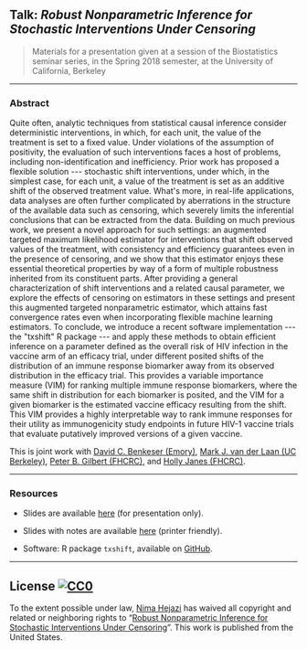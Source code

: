 ## Talk: _Robust Nonparametric Inference for Stochastic Interventions Under Censoring_

> Materials for a presentation given at a session of the Biostatistics seminar
> series, in the Spring 2018 semester, at the University of California, Berkeley

---

### Abstract

Quite often, analytic techniques from statistical causal inference consider
deterministic interventions, in which, for each unit, the value of the treatment
is set to a fixed value. Under violations of the assumption of positivity, the
evaluation of such interventions faces a host of problems, including
non-identification and inefficiency. Prior work has proposed a flexible solution
--- stochastic shift interventions, under which, in the simplest case, for each
unit, a value of the treatment is set as an additive shift of the observed
treatment value. What's more, in real-life applications, data analyses are often
further complicated by aberrations in the structure of the available data such
as censoring, which severely limits the inferential conclusions that can be
extracted from the data. Building on much previous work, we present a novel
approach for such settings: an augmented targeted maximum likelihood estimator
for interventions that shift observed values of the treatment, with consistency
and efficiency guarantees even in the presence of censoring, and we show that
this estimator enjoys these essential theoretical properties by way of a form of
multiple robustness inherited from its constituent parts. After providing a
general characterization of shift interventions and a related causal parameter,
we explore the effects of censoring on estimators in these settings and present
this augmented targeted nonparametric estimator, which attains fast convergence
rates even when incorporating flexible machine learning estimators. To conclude,
we introduce a recent software implementation --- the "txshift" R package ---
and apply these methods to obtain efficient inference on a parameter defined as
the overall risk of HIV infection in the vaccine arm of an efficacy trial, under
different posited shifts of the distribution of an immune response biomarker
away from its observed distribution in the efficacy trial. This provides a
variable importance measure (VIM) for ranking multiple immune response
biomarkers, where the same shift in distribution for each biomarker is posited,
and the VIM for a given biomarker is the estimated vaccine efficacy resulting
from the shift. This VIM provides a highly interpretable way to rank immune
responses for their utility as immunogenicity study endpoints in future HIV-1
vaccine trials that evaluate putatively improved versions of a given vaccine.

This is joint work with [David C. Benkeser
(Emory)](https://www.benkeserstatistics.com/),
[Mark J. van der Laan (UC Berkeley)](https://www.stat.berkeley.edu/~laan),
[Peter B. Gilbert
(FHCRC)](https://www.fredhutch.org/en/labs/profiles/gilbert-peter.html), and
[Holly Janes
(FHCRC)](https://www.fredhutch.org/en/labs/profiles/janes-holly.html).

---

### Resources
* Slides are available [here](https://goo.gl/LAoDUJ) (for presentation only).

* Slides with notes are available [here](https://goo.gl/Vq6v5o) (printer
   friendly).

* Software: R package `txshift`, available on
    [GitHub](https://github.com/nhejazi/txshift).
    <!-- and [CRAN](https://CRAN.R-project.org/package=txshift). -->

---

## License [![CC0](http://i.creativecommons.org/p/zero/1.0/88x31.png)](http://creativecommons.org/publicdomain/zero/1.0/) <br/>

To the extent possible under law, [Nima
Hejazi](https://www.stat.berkeley.edu/~nhejazi) has waived all copyright and
related or neighboring rights to &ldquo;[Robust Nonparametric Inference for
Stochastic Interventions Under
Censoring](https://www.stat.berkeley.edu/~nhejazi/present/2018_berkeley_txshift.pdf)&rdquo;.
This work is published from the United States.

